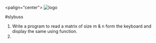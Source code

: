 <palign="center">
  <img src="https://media.istockphoto.com/vectors/object-oriented-programming-acronym-vector-id1334767635?b=1&k=20&m=1334767635&s=170667a&w=0&h=igunMQJqAHVKXhL7VLaxcF3td_jcsbDxkvEo7J4_f68=" alt="logo"/>
</p>

#slybuss 

<p>
<ol> 
  <li> Write a program to read a matrix of size m & n form the keyboard and display the same using
function.
 <li>
</ol>

</p>
